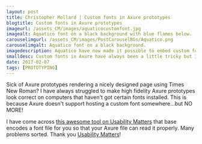 ```yaml
---
layout: post
title: Christopher Mollard | Custom fonts in Axure prototypes
blogtitle: Custom fonts in Axure prototypes
imageurl: /assets_CM/images/aquaticocustomfont.jpg
imagealt: Aquatico font on a black background with blue flames below.
carouselimgurl: /assets_CM/images/PostCarouselBGs/Aquatico.png
carouselimgalt: Aquatico font on a black background.
imagedescription: Aquatico have now made it possible to embed custom fonts in Axure!
smalldesc: Custom fonts in Axure have always been a little tricky but I have found a solution!
date: 2017-02-07
tags: [PROTOTYPING]
---
```

<p>
Sick of Axure prototypes rendering a nicely designed page using Times New Roman?  I have always struggled to make high fidelity Axure prototypes look correct on computers that haven't got certain fonts installed.  This is because Axure doesn't support hosting a custom font somewhere...but NO MORE!
</p>
<p>
I have come across <a href="http://usabilitymatters.com/tools/axure_font_embed/#" target="_blank">this awesome tool on Usability Matters</a> that base encodes a font file for you so that your Axure file can read it properly.  Many problems sorted.  Thank you <a href="http://usabilitymatters.com/" target="_blank">Usability Matters</a>!
</p>